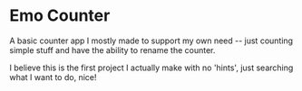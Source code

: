# Emo Counter

A basic counter app I mostly made to support my own need -- just counting simple stuff and have the ability to rename the counter.

I believe this is the first project I actually make with no 'hints', just searching what I want to do, nice! 
